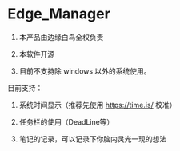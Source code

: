 # Edge_Manager

1.  本产品由边缘白鸟全权负责

2.  本软件开源

3.  目前不支持除 windows 以外的系统使用。

目前支持：

1.  系统时间显示（推荐先使用 https://time.is/ 校准）

2.  任务栏的使用（DeadLine等）

3.  笔记的记录，可以记录下你脑内灵光一现的想法
